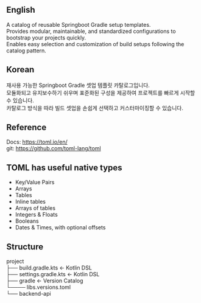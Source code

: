 ## English
A catalog of reusable Springboot Gradle setup templates.<br>
Provides modular, maintainable, and standardized configurations to bootstrap your projects quickly.<br>
Enables easy selection and customization of build setups following the catalog pattern.<br>

## Korean
재사용 가능한 Springboot Gradle 셋업 템플릿 카탈로그입니다.<br>
모듈화되고 유지보수하기 쉬우며 표준화된 구성을 제공하여 프로젝트를 빠르게 시작할 수 있습니다.<br>
카탈로그 방식을 따라 빌드 셋업을 손쉽게 선택하고 커스터마이징할 수 있습니다.

## Reference
Docs: https://toml.io/en/ <br>
git: https://github.com/toml-lang/toml

## TOML has useful native types
- Key/Value Pairs
- Arrays
- Tables
- Inline tables
- Arrays of tables
- Integers & Floats
- Booleans
- Dates & Times, with optional offsets

## Structure

project<br>
├── build.gradle.kts          ← Kotlin DSL<br>
├── settings.gradle.kts       ← Kotlin DSL<br>
├── gradle ← Version Catalog<br>
└──── libs.versions.toml<br>
└── backend-api
